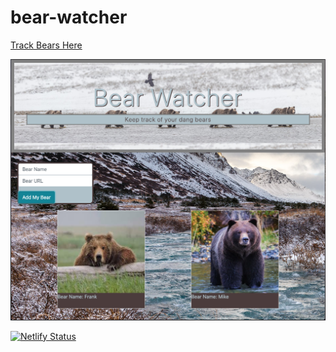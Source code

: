 # bear-watcher





<p><a href="https://bear-track.netlify.app/"/>Track Bears Here</a></p>

![](images/bear-watch.png)

[![Netlify Status](https://api.netlify.com/api/v1/badges/97b9189d-492b-4f7a-8549-d220718dd73a/deploy-status)](https://app.netlify.com/sites/bear-track/deploys)
